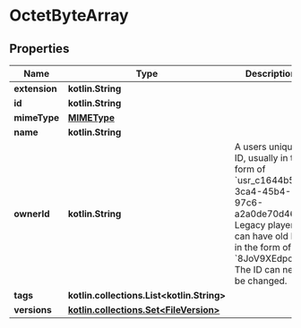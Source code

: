 
# OctetByteArray

## Properties
Name | Type | Description | Notes
------------ | ------------- | ------------- | -------------
**extension** | **kotlin.String** |  | 
**id** | **kotlin.String** |  | 
**mimeType** | [**MIMEType**](MIMEType.md) |  | 
**name** | **kotlin.String** |  | 
**ownerId** | **kotlin.String** | A users unique ID, usually in the form of &#x60;usr_c1644b5b-3ca4-45b4-97c6-a2a0de70d469&#x60;. Legacy players can have old IDs in the form of &#x60;8JoV9XEdpo&#x60;. The ID can never be changed. | 
**tags** | **kotlin.collections.List&lt;kotlin.String&gt;** |   | 
**versions** | [**kotlin.collections.Set&lt;FileVersion&gt;**](FileVersion.md) |   | 



